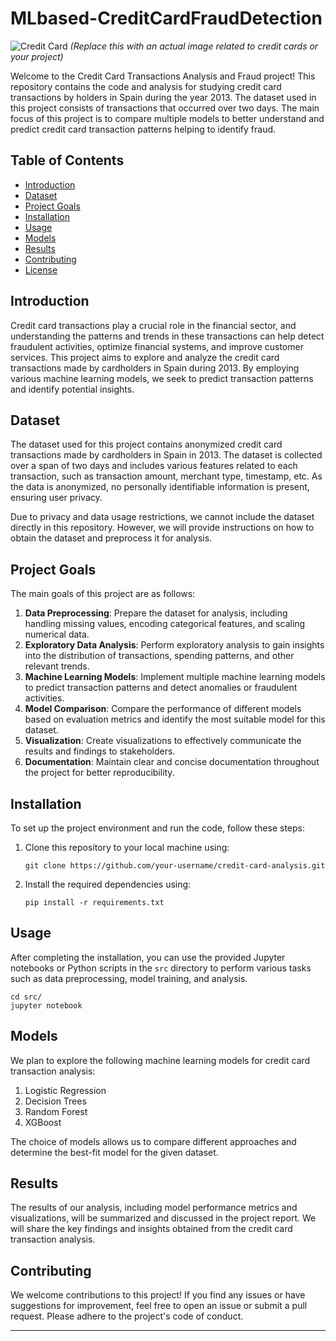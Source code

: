 # MLbased-CreditCardFraudDetection

![Credit Card](https://example.com/credit-card-image.png) *(Replace this with an actual image related to credit cards or your project)*

Welcome to the Credit Card Transactions Analysis and Fraud project! This repository contains the code and analysis for studying credit card transactions by holders in Spain during the year 2013. The dataset used in this project consists of transactions that occurred over two days. The main focus of this project is to compare multiple models to better understand and predict credit card transaction patterns helping to identify fraud.

## Table of Contents
- [Introduction](#introduction)
- [Dataset](#dataset)
- [Project Goals](#project-goals)
- [Installation](#installation)
- [Usage](#usage)
- [Models](#models)
- [Results](#results)
- [Contributing](#contributing)
- [License](#license)

## Introduction

Credit card transactions play a crucial role in the financial sector, and understanding the patterns and trends in these transactions can help detect fraudulent activities, optimize financial systems, and improve customer services. This project aims to explore and analyze the credit card transactions made by cardholders in Spain during 2013. By employing various machine learning models, we seek to predict transaction patterns and identify potential insights.

## Dataset

The dataset used for this project contains anonymized credit card transactions made by cardholders in Spain in 2013. The dataset is collected over a span of two days and includes various features related to each transaction, such as transaction amount, merchant type, timestamp, etc. As the data is anonymized, no personally identifiable information is present, ensuring user privacy.

Due to privacy and data usage restrictions, we cannot include the dataset directly in this repository. However, we will provide instructions on how to obtain the dataset and preprocess it for analysis.

## Project Goals

The main goals of this project are as follows:
1. **Data Preprocessing**: Prepare the dataset for analysis, including handling missing values, encoding categorical features, and scaling numerical data.
2. **Exploratory Data Analysis**: Perform exploratory analysis to gain insights into the distribution of transactions, spending patterns, and other relevant trends.
3. **Machine Learning Models**: Implement multiple machine learning models to predict transaction patterns and detect anomalies or fraudulent activities.
4. **Model Comparison**: Compare the performance of different models based on evaluation metrics and identify the most suitable model for this dataset.
5. **Visualization**: Create visualizations to effectively communicate the results and findings to stakeholders.
6. **Documentation**: Maintain clear and concise documentation throughout the project for better reproducibility.

## Installation

To set up the project environment and run the code, follow these steps:

1. Clone this repository to your local machine using:
   ```
   git clone https://github.com/your-username/credit-card-analysis.git
   ```

2. Install the required dependencies using:
   ```
   pip install -r requirements.txt
   ```

## Usage

After completing the installation, you can use the provided Jupyter notebooks or Python scripts in the `src` directory to perform various tasks such as data preprocessing, model training, and analysis.

```
cd src/
jupyter notebook
```

## Models

We plan to explore the following machine learning models for credit card transaction analysis:

1. Logistic Regression
2. Decision Trees
3. Random Forest
5. XGBoost

The choice of models allows us to compare different approaches and determine the best-fit model for the given dataset.

## Results

The results of our analysis, including model performance metrics and visualizations, will be summarized and discussed in the project report. We will share the key findings and insights obtained from the credit card transaction analysis.

## Contributing

We welcome contributions to this project! If you find any issues or have suggestions for improvement, feel free to open an issue or submit a pull request. Please adhere to the project's code of conduct.

---
